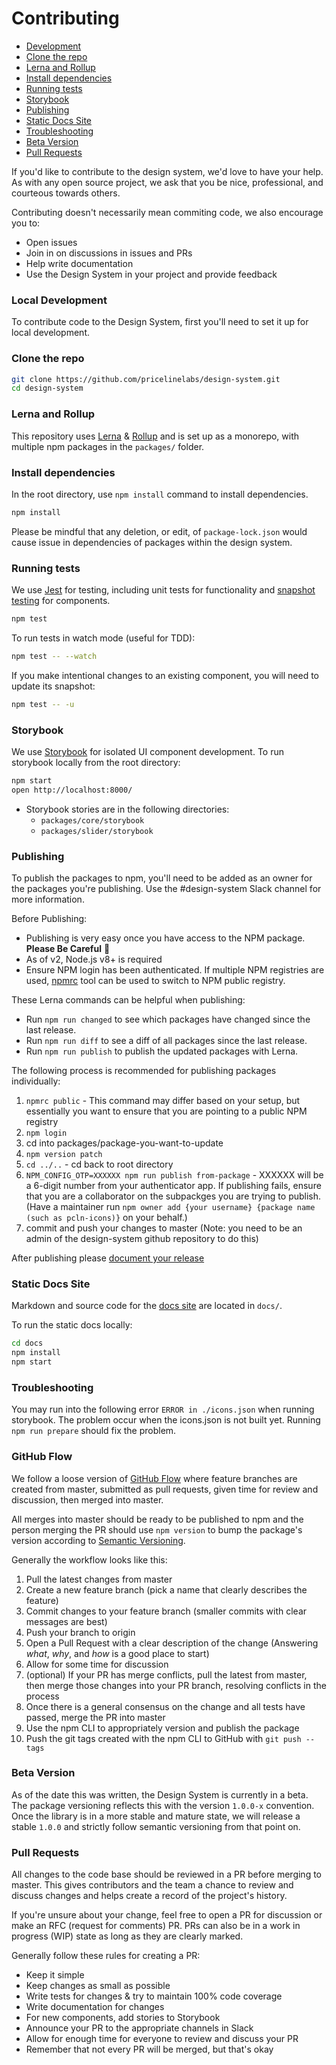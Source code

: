 # Contributing

- [Development](#development)
- [Clone the repo](#clone-the-repo)
- [Lerna and Rollup](#lerna-and-rollup)
- [Install dependencies](#install-dependencies)
- [Running tests](#running-tests)
- [Storybook](#storybook)
- [Publishing](#publishing)
- [Static Docs Site](#static-docs-site)
- [Troubleshooting](#troubleshooting)
- [Beta Version](#beta-version)
- [Pull Requests](#pull-requests)

If you'd like to contribute to the design system, we'd love to have your help.
As with any open source project, we ask that you be nice, professional, and
courteous towards others.

Contributing doesn't necessarily mean commiting code, we also encourage you to:

- Open issues
- Join in on discussions in issues and PRs
- Help write documentation
- Use the Design System in your project and provide feedback

### Local Development

To contribute code to the Design System, first you'll need to set it up for
local development.

### Clone the repo

```sh
git clone https://github.com/pricelinelabs/design-system.git
cd design-system
```

### Lerna and Rollup

This repository uses [Lerna][] & [Rollup][] and is set up as a monorepo, with
multiple npm packages in the `packages/` folder.

[lerna]: https://lernajs.io
[rollup]: https://rollupjs.org

### Install dependencies

In the root directory, use `npm install` command to install dependencies.

```sh
npm install
```

Please be mindful that any deletion, or edit, of `package-lock.json`
would cause issue in dependencies of packages within the design system.

### Running tests

We use [Jest][jest] for testing, including unit tests for functionality and
[snapshot testing][snapshots] for components.

```sh
npm test
```

To run tests in watch mode (useful for TDD):

```sh
npm test -- --watch
```

If you make intentional changes to an existing component, you will need to
update its snapshot:

```sh
npm test -- -u
```

### Storybook

We use [Storybook][storybook] for isolated UI component development.
To run storybook locally from the root directory:

```sh
npm start
open http://localhost:8000/
```

- Storybook stories are in the following directories:
  - `packages/core/storybook`
  - `packages/slider/storybook`

### Publishing

To publish the packages to npm, you'll need to be added as an owner for the
packages you're publishing. Use the #design-system Slack channel for more
information.

Before Publishing:

- Publishing is very easy once you have access to the NPM package. **Please Be Careful** 🤗
- As of v2, Node.js v8+ is required
- Ensure NPM login has been authenticated. If multiple NPM registries are used, [npmrc](https://www.npmjs.com/package/npmrc) tool can be used to switch to NPM public registry.

These Lerna commands can be helpful when publishing:

- Run `npm run changed` to see which packages have changed since the last
  release.
- Run `npm run diff` to see a diff of all packages since the last release.
- Run `npm run publish` to publish the updated packages with Lerna.

The following process is recommended for publishing packages individually:

1. `npmrc public` - This command may differ based on your setup, but essentially you want to ensure that you are pointing to a public NPM registry
2. `npm login`
3. cd into packages/package-you-want-to-update
4. `npm version patch`
5. `cd ../..` - cd back to root directory
6. `NPM_CONFIG_OTP=XXXXXX npm run publish from-package` - XXXXXX will be a 6-digit number from your authenticator app. If publishing fails, ensure that you are a collaborator on the subpackges you are trying to publish. (Have a maintainer run `npm owner add {your username} {package name (such as pcln-icons)}` on your behalf.)
7. commit and push your changes to master (Note: you need to be an admin of the design-system github repository to do this)

After publishing please [document your release](https://github.com/pricelinelabs/design-system/releases/new)

### Static Docs Site

Markdown and source code for the [docs site][] are
located in `docs/`.

To run the static docs locally:

```sh
cd docs
npm install
npm start
```

### Troubleshooting

You may run into the following error `ERROR in ./icons.json` when running
storybook. The problem occur when the icons.json is not built yet. Running
`npm run prepare` should fix the problem.

### GitHub Flow

We follow a loose version of [GitHub Flow][github-flow] where feature branches
are created from master, submitted as pull requests, given time for review and
discussion, then merged into master.

All merges into master should be ready to be published to npm and the person
merging the PR should use `npm version` to bump the package's version according
to [Semantic Versioning][semver].

Generally the workflow looks like this:

1. Pull the latest changes from master
2. Create a new feature branch (pick a name that clearly describes the feature)
3. Commit changes to your feature branch (smaller commits with clear messages
   are best)
4. Push your branch to origin
5. Open a Pull Request with a clear description of the change (Answering
   _what_, _why_, and _how_ is a good place to start)
6. Allow for some time for discussion
7. (optional) If your PR has merge conflicts, pull the latest from master, then
   merge those changes into your PR branch, resolving conflicts in the process
8. Once there is a general consensus on the change and all tests have passed,
   merge the PR into master
9. Use the npm CLI to appropriately version and publish the package
10. Push the git tags created with the npm CLI to GitHub with `git push --tags`

### Beta Version

As of the date this was written, the Design System is currently in a beta.
The package versioning reflects this with the version `1.0.0-x` convention.
Once the library is in a more stable and mature state, we will release a stable
`1.0.0` and strictly follow semantic versioning from that point on.

### Pull Requests

All changes to the code base should be reviewed in a PR before merging to
master. This gives contributors and the team a chance to review and discuss
changes and helps create a record of the project's history.

If you're unsure about your change, feel free to open a PR for discussion or
make an RFC (request for comments) PR. PRs can also be in a work in progress
(WIP) state as long as they are clearly marked.

Generally follow these rules for creating a PR:

- Keep it simple
- Keep changes as small as possible
- Write tests for changes & try to maintain 100% code coverage
- Write documentation for changes
- For new components, add stories to Storybook
- Announce your PR to the appropriate channels in Slack
- Allow for enough time for everyone to review and discuss your PR
- Remember that not every PR will be merged, but that's okay

[docs site]: https://pricelinelabs.github.io/design-system/
[github-flow]: https://guides.github.com/introduction/flow/
[issue]: https://github.com/pricelinelabs/design-system/issues/new
[jest]: https://facebook.github.io/jest/
[semver]: http://semver.org
[snapshots]: https://facebook.github.io/jest/docs/en/snapshot-testing.html#content
[storybook]: https://storybook.js.org
